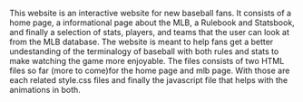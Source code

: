 This website is an interactive website for new baseball fans. It consists of a home page, a informational page about the MLB, a Rulebook and Statsbook,
and finally a selection of stats, players, and teams that the user can look at from the MLB database. The website is meant to help fans get a better undestanding
of the terminalogy of baseball with both rules and stats to make watching the game more enjoyable. The files consists of two HTML files so far (more to come)for the
home page and mlb page. With those are each related style.css files and finally the javascript file that helps with the animations in both.

